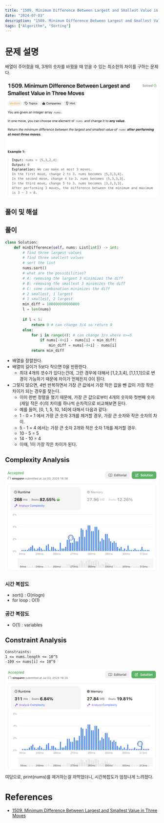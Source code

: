 ```yaml
---
title: "1509. Minimum Difference Between Largest and Smallest Value in Three Moves"
date: "2024-07-03"
description: "1509. Minimum Difference Between Largest and Smallest Value in Three Moves는 배열이 주어졌을 때, 3개의 숫자를 바꿨을 때 얻을 수 있는 최소한의 차이를 구하는 문제다."
tags: ["Algorithm", "Sorting"]
---
```


# 문제 설명
배열이 주어졌을 때, 3개의 숫자를 바꿨을 때 얻을 수 있는 최소한의 차이를 구하는 문제다.

![1509](../../../images/LEET/1509/1509.png)

## 풀이 및 해설

## 풀이
```python
class Solution:
    def minDifference(self, nums: List[int]) -> int:
        # find three largest values
        # find three smallest values
        # sort the list
        nums.sort()
        # what are the possibilities?
        # A: removing the largest 3 minimizes the diff
        # B: removing the smallest 3 minimizes the diff
        # C: some combination minimizes the diff
        # 2 smallest, 1 largest
        # 1 smallest, 2 largest
        min_diff = 100000000000000
        l = len(nums)

        if l < 5:
            return 0 # can change 3/4 so return 0
        else:
            for i in range(4): # can change 3/n where n>=5
                if nums[-4+i] - nums[i] < min_diff:
                    min_diff = nums[-4+i] - nums[i]
            return min_diff
```

- 배열을 정렬한다.
- 배열의 길이가 5보다 작으면 0을 반환한다. 
    - 최대 4개의 갯수가 있다는건데, 그런 경우에 대해서 [1,2,3,4], [1,1,1,1]으로 변경이 가능하기 때문에 차이가 언제든지 0이 된다.
- 그렇지 않으면, 4번 반복하면서 가장 큰 값에서 가장 작은 값을 뺀 값이 가장 작은 차이가 되는 경우를 찾는다.
    - 이미 한번 정렬을 했기 때문에, 가장 큰 값으로부터 4개의 숫자와 첫번째 숫자 (제일 작은 수)의 차이를 하나씩 순차적으로 비교해보면 된다.
    - 예를 들어, [0, 1, 5, 10, 14]에 대해서 다음과 같다:
    - 1 - 0 = 1 에서 가장 큰 숫자 3개를 제거할 경우, 가장 큰 숫자와 작은 숫자의 차이.
    - 5 - 1 = 4 에서는 가장 큰 숫자 2개와 작은 숫자 1개를 제거할 경우.
    - 10 - 5 = 5
    - 14 - 10 = 4
    - 이때, 1이 가장 작은 차이가 된다.


## Complexity Analysis
![sol2](../../../images/LEET/1509/sol2.png)

### 시간 복잡도
- sort() : O(nlogn)
- for loop : O(1)

### 공간 복잡도
- O(1) : variables

## Constraint Analysis
```
Constraints:
1 <= nums.length <= 10^5
-109 <= nums[i] <= 10^9
```
![sol1](../../../images/LEET/1509/sol1.png)
여담으로, print(nums)를 제거하는걸 까먹었더니, 시간복잡도가 엄청나게 느려졌다.

# References
- [1509. Minimum Difference Between Largest and Smallest Value in Three Moves](https://leetcode.com/problems/minimum-difference-between-largest-and-smallest-value-in-three-moves/)